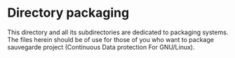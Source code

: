 # Directory packaging

This directory and all its subdirectories are dedicated to packaging
systems. The files herein should be of use for those of you who want
to package sauvegarde project (Continuous Data protection For GNU/Linux).
